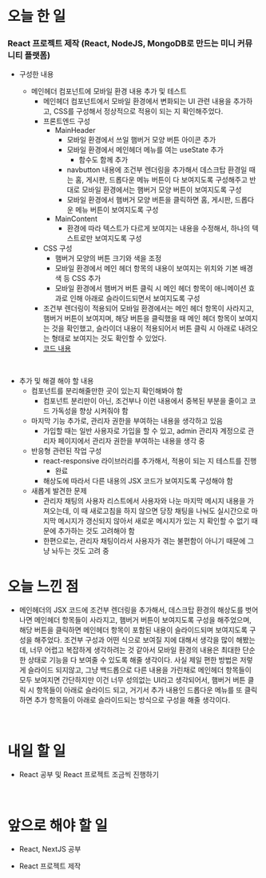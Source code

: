# 오늘 한 일

### React 프로젝트 제작 (React, NodeJS, MongoDB로 만드는 미니 커뮤니티 플랫폼)

- 구성한 내용

  - 메인헤더 컴포넌트에 모바일 환경 내용 추가 및 테스트
    - 메인헤더 컴포넌트에서 모바일 환경에서 변화되는 UI 관련 내용을 추가하고, CSS를 구성해서 정상적으로 적용이 되는 지 확인해주었다.
    - 프론트엔드 구성
      - MainHeader
        - 모바일 환경에서 쓰일 햄버거 모양 버튼 아이콘 추가
        - 모바일 환경에서 메인헤더 메뉴를 여는 useState 추가
          - 함수도 함께 추가
        - navbutton 내용에 조건부 렌더링을 추가해서 데스크탑 환경일 때는 홈, 게시판, 드롭다운 메뉴 버튼이 다 보여지도록 구성해주고 반대로 모바일 환경에서는 햄버거 모양 버튼이 보여지도록 구성
        - 모바일 환경에서 햄버거 모양 버튼을 클릭하면 홈, 게시판, 드롭다운 메뉴 버튼이 보여지도록 구성
      - MainContent
        - 환경에 따라 텍스트가 다르게 보여지는 내용을 수정해서, 하나의 텍스트로만 보여지도록 구성
    - CSS 구성
      - 햄버거 모양의 버튼 크기와 색을 조정
      - 모바일 환경에서 메인 헤더 항목의 내용이 보여지는 위치와 기본 배경색 등 CSS 추가
      - 모바일 환경에서 햄버거 버튼 클릭 시 메인 헤더 항목이 애니메이션 효과로 인해 아래로 슬라이드되면서 보여지도록 구성
    - 조건부 렌더링이 적용되어 모바일 환경에서는 메인 헤더 항목이 사라지고, 햄버거 버튼이 보여지며, 해당 버튼을 클릭했을 때 메인 헤더 항목이 보여지는 것을 확인했고, 슬라이더 내용이 적용되어서 버튼 클릭 시 아래로 내려오는 형태로 보여지는 것도 확인할 수 있었다.
    - [코드 내용](https://github.com/jeongsangtae/mini-community-platform/commit/03243274ec9d960275c73d4e568ad7cdef6028b6)

<br />

- 추가 및 해결 해야 할 내용
  - 컴포넌트를 분리해줄만한 곳이 있는지 확인해봐야 함
    - 컴포넌트 분리만이 아닌, 조건부나 이런 내용에서 중복된 부분을 줄이고 코드 가독성을 향상 시켜줘야 함
  - 마지막 기능 추가로, 관리자 권한을 부여하는 내용을 생각하고 있음
    - 가입할 때는 일반 사용자로 가입을 할 수 있고, admin 관리자 계정으로 관리자 페이지에서 관리자 권한을 부여하는 내용을 생각 중
  - 반응형 관련된 작업 구성
    - react-responsive 라이브러리를 추가해서, 적용이 되는 지 테스트를 진행
      - 완료
    - 해상도에 따라서 다른 내용의 JSX 코드가 보여지도록 구성해야 함
  - 새롭게 발견한 문제
    - 관리자 채팅의 사용자 리스트에서 사용자와 나눈 마지막 메시지 내용을 가져오는데, 이 때 새로고침을 하지 않으면 당장 채팅을 나눠도 실시간으로 마지막 메시지가 갱신되지 않아서 새로운 메시지가 있는 지 확인할 수 없기 때문에 추가하는 것도 고려해야 함
    - 한편으로는, 관리자 채팅이라서 사용자가 겪는 불편함이 아니기 때문에 그냥 놔두는 것도 고려 중

# 오늘 느낀 점

- 메인헤더의 JSX 코드에 조건부 렌더링을 추가해서, 데스크탑 환경의 해상도를 벗어나면 메인헤더 항목들이 사라지고, 햄버거 버튼이 보여지도록 구성을 해주었으며, 해당 버튼을 클릭하면 메인헤더 항목이 포함된 내용이 슬라이드되며 보여지도록 구성을 해주었다. 조건부 구성과 어떤 식으로 보여질 지에 대해서 생각을 많이 해봤는데, 너무 어렵고 복잡하게 생각하려는 것 같아서 모바일 환경의 내용은 최대한 단순한 상태로 기능을 다 보여줄 수 있도록 해줄 생각이다. 사실 제일 편한 방법은 저렇게 슬라이드 되지않고, 그냥 백드롭으로 다른 내용을 가린채로 메인헤더 항목들이 모두 보여지면 간단하지만 이건 너무 성의없는 UI라고 생각되어서, 햄버거 버튼 클릭 시 항목들이 아래로 슬라이드 되고, 거기서 추가 내용인 드롭다운 메뉴를 또 클릭하면 추가 항목들이 아래로 슬라이드되는 방식으로 구성을 해줄 생각이다.

<br />

# 내일 할 일

- React 공부 및 React 프로젝트 조금씩 진행하기

<br />

# 앞으로 해야 할 일

- React, NextJS 공부

- React 프로젝트 제작

